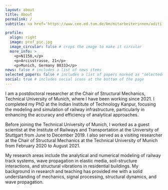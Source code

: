 ```yaml
---
layout: about
title: About
permalink: /
subtitle: <a href='https://www.cee.ed.tum.de/bm/mitarbeiterinnen/aditi-kumawat/'>Research Associate</a> 

profile:
  align: right
  image: prof_pic.jpg
  image_circular: false # crops the image to make it circular
  more_info: >
    <p>N1150,</p>
    <p>Arcisstrasse, 21</p>
    <p>Munich, Germany 80333</p>
news: false # includes a list of news items
selected_papers: false # includes a list of papers marked as "selected={true}"
social: true # includes social icons at the bottom of the page
---
```

I am a postdoctoral researcher at the Chair of Structural Mechanics, Technical University of Munich, where I have been working since 2021. I completed my PhD at the Indian Institute of Technology Kanpur, focusing the modeling and simulation of railway infrastructure, particularly in enhancing the accuracy and efficiency of analytical approaches. 

Before joining the Technical University of Munich, I worked as a guest scientist at the Institute of Railways and Transportation at the University of Stuttgart from June to December 2019. I also served as a visiting researcher at the Chair of Structural Mechanics at the Technical University of Munich from February 2020 to August 2021.

My research areas include the analytical and numerical modeling of railway track systems, wave propagation in elastic media, soil-structure interactions, and structural vibrations in residential buildings. My background in research and teaching has provided me with a solid understanding of mechanics, signal processing, structural dynamics, and wave propagation.

